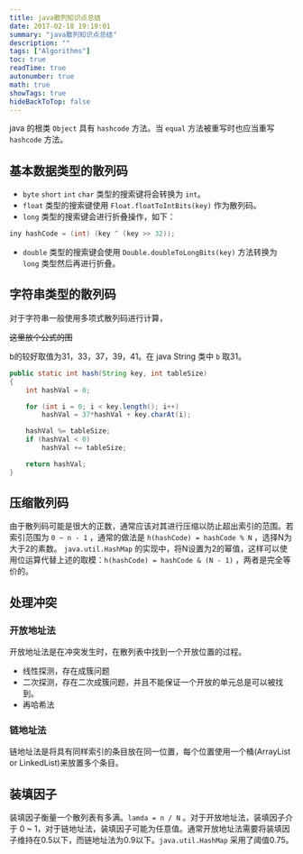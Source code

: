 ```yaml
---
title: java散列知识点总结
date: 2017-02-18 19:19:01
summary: "java散列知识点总结"
description: ""
tags: ["Algorithms"]
toc: true
readTime: true
autonumber: true
math: true
showTags: true
hideBackToTop: false
---
```


java 的根类 `Object` 具有 `hashcode` 方法。当 `equal` 方法被重写时也应当重写 `hashcode` 方法。

## 基本数据类型的散列码

* `byte` `short` `int` `char` 类型的搜索键将会转换为 `int`。
* `float` 类型的搜索键使用 `Float.floatToIntBits(key)` 作为散列码。
* `long` 类型的搜索键会进行折叠操作，如下：

```java
iny hashCode = (int) (key ^ (key >> 32));
```

* `double` 类型的搜索键会使用 `Double.doubleToLongBits(key)` 方法转换为 `long` 类型然后再进行折叠。

## 字符串类型的散列码

对于字符串一般使用多项式散列码进行计算，

~~这里放个公式的图~~

b的较好取值为31，33，37，39，41。在 java String 类中 `b` 取31。

```java
public static int hash(String key, int tableSize)
{
    int hashVal = 0;

    for (int i = 0; i < key.length(); i++)
        hashVal = 37*hashVal + key.charAt(i);

    hashVal %= tableSize;
    if (hashVal < 0)
        hashVal += tableSize;

    return hashVal;
}
```

## 压缩散列码

由于散列码可能是很大的正数，通常应该对其进行压缩以防止超出索引的范围。若索引范围为 `0 ~ n - 1` ，通常的做法是 `h(hashCode) = hashCode % N` ，选择N为大于2的素数。
`java.util.HashMap` 的实现中，将N设置为2的幂值，这样可以使用位运算代替上述的取模：`h(hashCode) = hashCode & (N - 1)` ，两者是完全等价的。

## 处理冲突

### 开放地址法

开放地址法是在冲突发生时，在散列表中找到一个开放位置的过程。

* 线性探测，存在成簇问题
* 二次探测，存在二次成簇问题，并且不能保证一个开放的单元总是可以被找到。
* 再哈希法

### 链地址法

链地址法是将具有同样索引的条目放在同一位置，每个位置使用一个桶(ArrayList or LinkedList)来放置多个条目。

## 装填因子

装填因子衡量一个散列表有多满。`lamda = n / N` 。对于开放地址法，装填因子介于 0 ~ 1，对于链地址法，装填因子可能为任意值。通常开放地址法需要将装填因子维持在0.5以下，而链地址法为0.9以下。`java.util.HashMap` 采用了阈值0.75。
